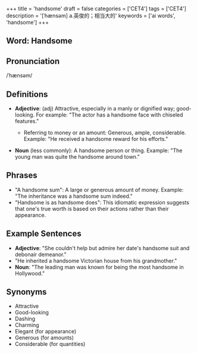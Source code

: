 +++
title = 'handsome'
draft = false
categories = ['CET4']
tags = ['CET4']
description = '[ˈhænsəm] a.英俊的；相当大的'
keywords = ['ai words', 'handsome']
+++

## Word: Handsome

## Pronunciation
/ˈhænsəm/

## Definitions
- **Adjective**: (adj) Attractive, especially in a manly or dignified way; good-looking. For example: "The actor has a handsome face with chiseled features."
  
  - Referring to money or an amount: Generous, ample, considerable. Example: "He received a handsome reward for his efforts."
  
- **Noun** (less commonly): A handsome person or thing. Example: "The young man was quite the handsome around town."

## Phrases
- "A handsome sum": A large or generous amount of money. Example: "The inheritance was a handsome sum indeed."
- "Handsome is as handsome does": This idiomatic expression suggests that one's true worth is based on their actions rather than their appearance.

## Example Sentences
- **Adjective**: "She couldn't help but admire her date's handsome suit and debonair demeanor."
- "He inherited a handsome Victorian house from his grandmother."
- **Noun**: "The leading man was known for being the most handsome in Hollywood."

## Synonyms
- Attractive
- Good-looking
- Dashing
- Charming
- Elegant (for appearance)
- Generous (for amounts)
- Considerable (for quantities)
